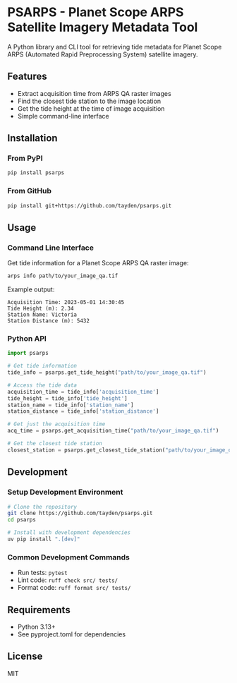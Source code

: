 # PSARPS - Planet Scope ARPS Satellite Imagery Metadata Tool

A Python library and CLI tool for retrieving tide metadata for Planet Scope ARPS (Automated Rapid Preprocessing System) satellite imagery.

## Features

- Extract acquisition time from ARPS QA raster images
- Find the closest tide station to the image location
- Get the tide height at the time of image acquisition
- Simple command-line interface

## Installation

### From PyPI

```bash
pip install psarps
```

### From GitHub

```bash
pip install git+https://github.com/tayden/psarps.git
```

## Usage

### Command Line Interface

Get tide information for a Planet Scope ARPS QA raster image:

```bash
arps info path/to/your_image_qa.tif
```

Example output:
```
Acquisition Time: 2023-05-01 14:30:45
Tide Height (m): 2.34
Station Name: Victoria
Station Distance (m): 5432
```

### Python API

```python
import psarps

# Get tide information
tide_info = psarps.get_tide_height("path/to/your_image_qa.tif")

# Access the tide data
acquisition_time = tide_info['acquisition_time']
tide_height = tide_info['tide_height']
station_name = tide_info['station_name']
station_distance = tide_info['station_distance']

# Get just the acquisition time
acq_time = psarps.get_acquisition_time("path/to/your_image_qa.tif")

# Get the closest tide station
closest_station = psarps.get_closest_tide_station("path/to/your_image_qa.tif")
```

## Development

### Setup Development Environment

```bash
# Clone the repository
git clone https://github.com/tayden/psarps.git
cd psarps

# Install with development dependencies
uv pip install ".[dev]"
```

### Common Development Commands

- Run tests: `pytest`
- Lint code: `ruff check src/ tests/`
- Format code: `ruff format src/ tests/`

## Requirements

- Python 3.13+
- See pyproject.toml for dependencies

## License

MIT